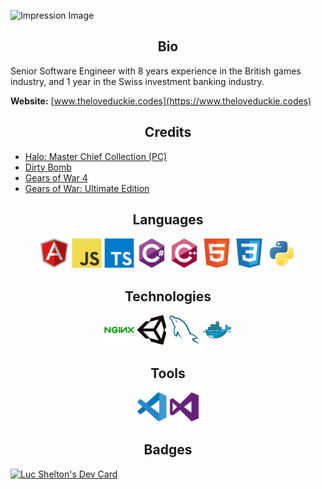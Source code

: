![Impression Image](https://i.imgur.com/6d95elJ.png)

<h2 align="center">Bio</h2>

Senior Software Engineer with 8 years experience in the British games industry, and 1 year in the Swiss investment banking industry.

**Website:** [www.theloveduckie.codes](https://www.theloveduckie.codes)

<h2 align="center">Credits</h2>

- [Halo: Master Chief Collection (PC)](https://lucshelton.com/projects/professional/halo-master-chief-collection/)
- [Dirty Bomb](https://lucshelton.com/projects/professional/dirty-bomb/)
- [Gears of War 4](https://lucshelton.com/projects/professional/gears-of-war-4/)
- [Gears of War: Ultimate Edition](https://lucshelton.com/projects/professional/gears-of-war-ultimate-edition/)

<h2 align="center">Languages</h2>

<p align="center">
  <img height="48" width="48" src="https://raw.githubusercontent.com/devicons/devicon/master/icons/angularjs/angularjs-original.svg" />
  <img height="48" width="48" src="https://raw.githubusercontent.com/devicons/devicon/master/icons/javascript/javascript-original.svg" />
  <img height="48" width="48" src="https://raw.githubusercontent.com/devicons/devicon/master/icons/typescript/typescript-original.svg" />
  <img height="48" width="48" src="https://raw.githubusercontent.com/devicons/devicon/master/icons/csharp/csharp-original.svg" />
  <img height="48" width="48" src="https://raw.githubusercontent.com/devicons/devicon/master/icons/cplusplus/cplusplus-original.svg" />
  <img height="48" width="48" src="https://raw.githubusercontent.com/devicons/devicon/master/icons/html5/html5-original.svg" />
  <img height="48" width="48" src="https://raw.githubusercontent.com/devicons/devicon/master/icons/css3/css3-original.svg" />
  <img height="48" width="48" src="https://raw.githubusercontent.com/devicons/devicon/master/icons/python/python-original.svg" />
</p>

<h2 align="center">Technologies</h2>

<p align="center">
  <img height="48" width="48" src="https://raw.githubusercontent.com/devicons/devicon/master/icons/nginx/nginx-original.svg" />
  <img height="48" width="48" src="https://raw.githubusercontent.com/devicons/devicon/master/icons/unity/unity-original.svg" />
  <img height="48" width="48" src="https://raw.githubusercontent.com/devicons/devicon/master/icons/mysql/mysql-original.svg" />
  <img height="48" width="48" src="https://raw.githubusercontent.com/devicons/devicon/master/icons/docker/docker-original.svg" />
</p>

<h2 align="center">Tools</h2>

<p align="center">
  <img height="48" width="48" src="https://raw.githubusercontent.com/devicons/devicon/master/icons/vscode/vscode-original.svg" />
  <img height="48" width="48" src="https://raw.githubusercontent.com/devicons/devicon/master/icons/visualstudio/visualstudio-plain.svg" />
</p>


<h2 align="center">Badges</h2>

<a href="https://app.daily.dev/LoveDuckie"><img src="https://api.daily.dev/devcards/2abd03549f3c42739d80deb2b414359d.png?r=rzm" width="400" alt="Luc Shelton's Dev Card"/></a>

<!--
**LoveDuckie/LoveDuckie** is a ✨ _special_ ✨ repository because its `README.md` (this file) appears on your GitHub profile.

Here are some ideas to get you started:

- 🔭 I’m currently working on ...
- 🌱 I’m currently learning ...
- 👯 I’m looking to collaborate on ...
- 🤔 I’m looking for help with ...
- 💬 Ask me about ...
- 📫 How to reach me: ...
- 😄 Pronouns: ...
- ⚡ Fun fact: ...
-->
